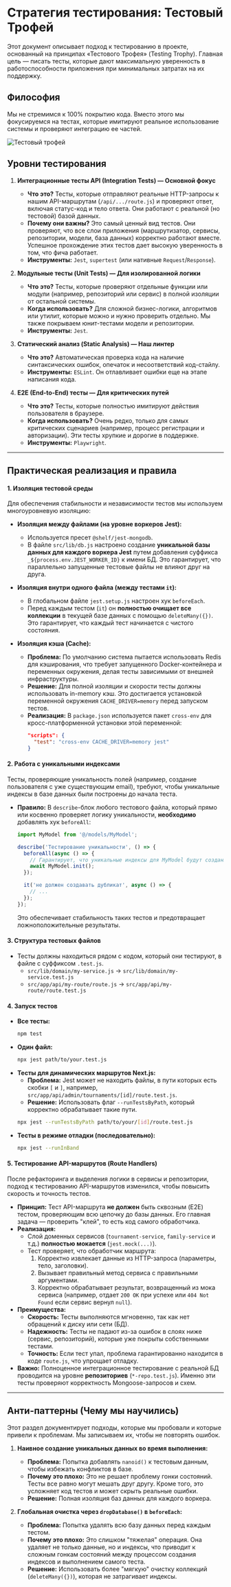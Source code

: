 # Стратегия тестирования: Тестовый Трофей

Этот документ описывает подход к тестированию в проекте, основанный на принципах «Тестового Трофея» (Testing Trophy). Главная цель — писать тесты, которые дают максимальную уверенность в работоспособности приложения при минимальных затратах на их поддержку.

## Философия

Мы не стремимся к 100% покрытию кода. Вместо этого мы фокусируемся на тестах, которые имитируют реальное использование системы и проверяют интеграцию ее частей.

![Тестовый трофей](https://user-images.githubusercontent.com/1500684/158276535-9488b392-3211-4663-8a30-743423774261.png)

## Уровни тестирования

1.  **Интеграционные тесты API (Integration Tests) — Основной фокус**
    *   **Что это?** Тесты, которые отправляют реальные HTTP-запросы к нашим API-маршрутам (`/api/.../route.js`) и проверяют ответ, включая статус-код и тело ответа. Они работают с реальной (но тестовой) базой данных.
    *   **Почему они важны?** Это самый ценный вид тестов. Они проверяют, что все слои приложения (маршрутизатор, сервисы, репозитории, модели, база данных) корректно работают вместе. Успешное прохождение этих тестов дает высокую уверенность в том, что фича работает.
    *   **Инструменты:** `Jest`, `supertest` (или нативные `Request`/`Response`).

2.  **Модульные тесты (Unit Tests) — Для изолированной логики**
    *   **Что это?** Тесты, которые проверяют отдельные функции или модули (например, репозиторий или сервис) в полной изоляции от остальной системы.
    *   **Когда использовать?** Для сложной бизнес-логики, алгоритмов или утилит, которые можно и нужно проверить отдельно. Мы также покрываем юнит-тестами модели и репозитории.
    *   **Инструменты:** `Jest`.

3.  **Статический анализ (Static Analysis) — Наш линтер**
    *   **Что это?** Автоматическая проверка кода на наличие синтаксических ошибок, опечаток и несоответствий код-стайлу.
    *   **Инструменты:** `ESLint`. Он отлавливает ошибки еще на этапе написания кода.

4.  **E2E (End-to-End) тесты — Для критических путей**
    *   **Что это?** Тесты, которые полностью имитируют действия пользователя в браузере.
    *   **Когда использовать?** Очень редко, только для самых критических сценариев (например, процесс регистрации и авторизации). Эти тесты хрупкие и дорогие в поддержке.
    *   **Инструменты:** `Playwright`.

---

## Практическая реализация и правила

#### 1. Изоляция тестовой среды

Для обеспечения стабильности и независимости тестов мы используем многоуровневую изоляцию:

*   **Изоляция между файлами (на уровне воркеров Jest):**
    *   Используется пресет `@shelf/jest-mongodb`.
    *   В файле `src/lib/db.js` настроено создание **уникальной базы данных для каждого воркера Jest** путем добавления суффикса `_${process.env.JEST_WORKER_ID}` к имени БД. Это гарантирует, что параллельно запущенные тестовые файлы не влияют друг на друга.

*   **Изоляция внутри одного файла (между тестами `it`):**
    *   В глобальном файле `jest.setup.js` настроен хук `beforeEach`.
    *   Перед каждым тестом (`it`) он **полностью очищает все коллекции** в текущей базе данных с помощью `deleteMany({})`. Это гарантирует, что каждый тест начинается с чистого состояния.

*   **Изоляция кэша (Cache):**
    *   **Проблема:** По умолчанию система пытается использовать Redis для кэширования, что требует запущенного Docker-контейнера и переменных окружения, делая тесты зависимыми от внешней инфраструктуры.
    *   **Решение:** Для полной изоляции и скорости тесты должны использовать in-memory кэш. Это достигается установкой переменной окружения `CACHE_DRIVER=memory` перед запуском тестов.
    *   **Реализация:** В `package.json` используется пакет `cross-env` для кросс-платформенной установки этой переменной:
        ```json
        "scripts": {
          "test": "cross-env CACHE_DRIVER=memory jest"
        }
        ```

#### 2. Работа с уникальными индексами

Тесты, проверяющие уникальность полей (например, создание пользователя с уже существующим email), требуют, чтобы уникальные индексы в базе данных были построены до начала теста.

*   **Правило:** В `describe`-блок любого тестового файла, который прямо или косвенно проверяет логику уникальности, **необходимо** добавлять хук `beforeAll`:
    ```javascript
    import MyModel from '@/models/MyModel';

    describe('Тестирование уникальности', () => {
      beforeAll(async () => {
        // Гарантирует, что уникальные индексы для MyModel будут созданы
        await MyModel.init();
      });

      it('не должен создавать дубликат', async () => {
        // ...
      });
    });
    ```
    Это обеспечивает стабильность таких тестов и предотвращает ложноположительные результаты.

#### 3. Структура тестовых файлов

*   Тесты должны находиться рядом с кодом, который они тестируют, в файле с суффиксом `.test.js`.
    *   `src/lib/domain/my-service.js` -> `src/lib/domain/my-service.test.js`
    *   `src/app/api/my-route/route.js` -> `src/app/api/my-route/route.test.js`

#### 4. Запуск тестов

*   **Все тесты:**
    ```bash
    npm test
    ```
*   **Один файл:**
    ```bash
    npx jest path/to/your.test.js
    ```
*   **Тесты для динамических маршрутов Next.js:**
    *   **Проблема:** Jest может не находить файлы, в пути которых есть скобки `[` и `]`, например, `src/app/api/admin/tournaments/[id]/route.test.js`.
    *   **Решение:** Использовать флаг `--runTestsByPath`, который корректно обрабатывает такие пути.
    ```bash
    npx jest --runTestsByPath path/to/your/[id]/route.test.js
    ```
*   **Тесты в режиме отладки (последовательно):**
    ```bash
    npx jest --runInBand
    ```

#### 5. Тестирование API-маршрутов (Route Handlers)

После рефакторинга и выделения логики в сервисы и репозитории, подход к тестированию API-маршрутов изменился, чтобы повысить скорость и точность тестов.

*   **Принцип:** Тест API-маршрута **не должен** быть сквозным (E2E) тестом, проверяющим всю цепочку до базы данных. Его главная задача — проверить "клей", то есть код самого обработчика.
*   **Реализация:**
    *   Слой доменных сервисов (`tournament-service`, `family-service` и т.д.) **полностью мокается** (`jest.mock(...)`).
    *   Тест проверяет, что обработчик маршрута:
        1.  Корректно извлекает данные из HTTP-запроса (параметры, тело, заголовки).
        2.  Вызывает правильный метод сервиса с правильными аргументами.
        3.  Корректно обрабатывает результат, возвращенный из мока сервиса (например, отдает `200 OK` при успехе или `404 Not Found` если сервис вернул `null`).
*   **Преимущества:**
    *   **Скорость:** Тесты выполняются мгновенно, так как нет обращений к диску или сети (БД).
    *   **Надежность:** Тесты не падают из-за ошибок в слоях ниже (сервис, репозиторий), которые уже покрыты собственными тестами.
    *   **Точность:** Если тест упал, проблема гарантированно находится в коде `route.js`, что упрощает отладку.
*   **Важно:** Полноценное интеграционное тестирование с реальной БД проводится на уровне **репозиториев** (`*-repo.test.js`). Именно эти тесты проверяют корректность Mongoose-запросов и схем.

---

## Анти-паттерны (Чему мы научились)

Этот раздел документирует подходы, которые мы пробовали и которые привели к проблемам. Мы записываем их, чтобы не повторять ошибок.

1.  **Наивное создание уникальных данных во время выполнения:**
    *   **Проблема:** Попытка добавлять `nanoid()` к тестовым данным, чтобы избежать конфликтов в базе.
    *   **Почему это плохо:** Это не решает проблему гонки состояний. Тесты все равно могут мешать друг другу. Кроме того, это усложняет код тестов и может скрыть реальные ошибки.
    *   **Решение:** Полная изоляция баз данных для каждого воркера.

2.  **Глобальная очистка через `dropDatabase()` в `beforeEach`:**
    *   **Проблема:** Попытка удалять всю базу данных перед каждым тестом.
    *   **Почему это плохо:** Это слишком "тяжелая" операция. Она удаляет не только данные, но и индексы, что приводит к сложным гонкам состояний между процессом создания индексов и выполнением самого теста.
    *   **Решение:** Использовать более "мягкую" очистку коллекций (`deleteMany({})`), которая не затрагивает индексы. 